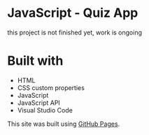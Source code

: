 # JavaScript - Quiz App
this project is not finished yet, work is ongoing
# Built with

- HTML
- CSS custom properties
- JavaScript
- JavaScript API
- Visual Studio Code

This site was built using [GitHub Pages](https://avenjd.github.io/js-quizApp/).
